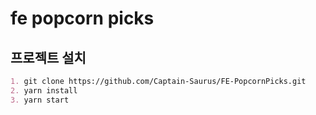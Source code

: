 # fe popcorn picks

## 프로젝트 설치

```md
1. git clone https://github.com/Captain-Saurus/FE-PopcornPicks.git
2. yarn install
3. yarn start
```
